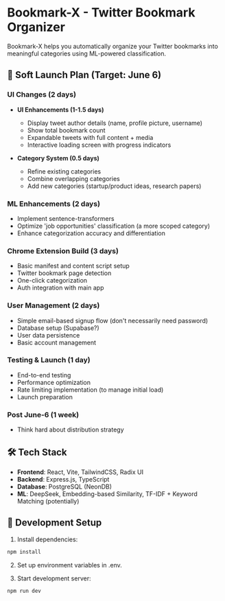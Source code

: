 # Bookmark-X - Twitter Bookmark Organizer

Bookmark-X helps you automatically organize your Twitter bookmarks into meaningful categories using ML-powered classification.

## 🚀 Soft Launch Plan (Target: June 6)

### UI Changes (2 days)
- **UI Enhancements (1-1.5 days)**
  - Display tweet author details (name, profile picture, username)
  - Show total bookmark count
  - Expandable tweets with full content + media
  - Interactive loading screen with progress indicators
  
- **Category System (0.5 days)**
  - Refine existing categories
  - Combine overlapping categories
  - Add new categories (startup/product ideas, research papers)

### ML Enhancements (2 days)
- Implement sentence-transformers
- Optimize 'job opportunities' classification (a more scoped category)
- Enhance categorization accuracy and differentiation

### Chrome Extension Build (3 days)
- Basic manifest and content script setup
- Twitter bookmark page detection
- One-click categorization
- Auth integration with main app

### User Management (2 days)
- Simple email-based signup flow (don't necessarily need password)
- Database setup (Supabase?)
- User data persistence
- Basic account management

### Testing & Launch (1 day)
- End-to-end testing
- Performance optimization
- Rate limiting implementation (to manage initial load)
- Launch preparation

### Post June-6 (1 week)
- Think hard about distribution strategy

## 🛠️ Tech Stack

- **Frontend**: React, Vite, TailwindCSS, Radix UI
- **Backend**: Express.js, TypeScript
- **Database**: PostgreSQL (NeonDB)
- **ML**: DeepSeek, Embedding-based Similarity, TF-IDF + Keyword Matching (potentially)

## 🔧 Development Setup

1. Install dependencies:
```bash
npm install
```

2. Set up environment variables in .env.

3. Start development server:
```bash
npm run dev
```
